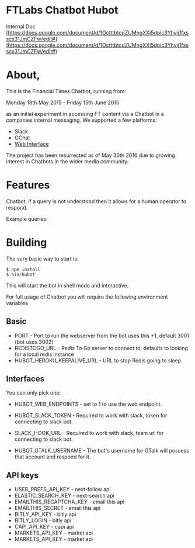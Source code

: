 # FTLabs Chatbot Hubot

Internal Doc [https://docs.google.com/document/d/1OctttbtcdZUMngXXi5dpic3Yhyij1fxsscx31JmCZFw/edit#](https://docs.google.com/document/d/1OctttbtcdZUMngXXi5dpic3Yhyij1fxsscx31JmCZFw/edit#)

# About,

This is the Financial Times Chatbot, running from:

Monday 18th May 2015 - Friday 15th June 2015

as an initial experiment in accessing FT content via a Chatbot in a companies internal messaging. We supported a few platforms:

* Slack
* GChat
* [Web Interface](http://ftlabs-chatbot-hubot.herokuapp.com/v1/web-widget)

The project has been resurrected as of May 30th 2016 due to growing interest in Chatbots in the wider media community.

# Features

Chatbot, if a query is not understood then it allows for a human operator to respond.

Example queries:



# Building

The very basic way to start is:

```
$ npm install
$ bin/hubot
```

This will start the bot in shell mode and interactive.

For full usage of Chatbot you will require the following environment variables

## Basic

* PORT - Port to run the webserver from the bot uses this +1, default 3001 (bot uses 3002)
* REDISTOGO_URL - Redis To Go server to connect to, defaults to looking for a local redis instance
* HUBOT_HEROKU_KEEPALIVE_URL - URL to stop Redis going to sleep

## Interfaces

You can only pick one:

* HUBOT_WEB_ENDPOINTS - set to 1 to use the web endpoint.

* HUBOT_SLACK_TOKEN - Required to work with slack, token for connecting to slack bot.
* SLACK_HOOK_URL - Required to work with slack, team url for connecting to slack bot.

* HUBOT_GTALK_USERNAME - The bot's username for GTalk will possess that account and respond for it.

## API keys

* USER_PREFS_API_KEY - next-follow api
* ELASTIC_SEARCH_KEY - next-search api
* EMAILTHIS_RECAPTCHA_KEY - email this api
* EMAILTHIS_SECRET - email this api
* BITLY_API_KEY - bitly api
* BITLY_LOGIN - bitly api
* CAPI_API_KEY - capi api
* MARKETS_API_KEY - market api
* MARKETS_API_KEY - market api
